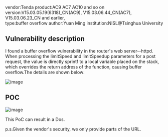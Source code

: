 vendor:Tenda
product:AC9 AC7 AC10 and so on
version:V15.03.05.19(6318)_CN(AC9), V15.03.06.44_CN(AC7), V15.03.06.23_CN and earlier, 	
type:buffer overflow
author:Yuan Ming
institution:NISL@Tsinghua University

Vulnerability description
-------------------------
I found a buffer overflow vulnerability in the router's web server--httpd. When processing the limitSpeed and limitSpeedup parameters for a post request, the value is directly sprintf to a local variable placed on the stack, which overrides the return address of the function, causing buffer overflow.The details are shown below:

![image](https://github.com/ZIllR0/Routers/blob/master/image.png)


POC
-------------------------

![image](https://github.com/ZIllR0/Routers/blob/master/poc.jpeg)

This PoC can result in a Dos. 


p.s.Given the vendor's security, we only provide parts of the URL.
